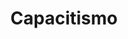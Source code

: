 ---
title: Capacitismo
categoria: true
subcategorias:
  - Feminismo interseccional
  - Feminismo radical
---